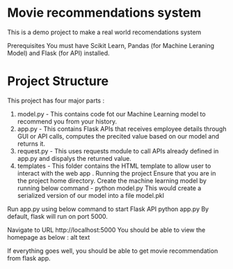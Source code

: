 # Movie recommendations system

This is a demo project to make a real world recomendations system

Prerequisites
You must have Scikit Learn, Pandas (for Machine Leraning Model) and Flask (for API) installed.

# Project Structure
This project has four major parts :

1. model.py - This contains code fot our Machine Learning model to recommend you from your history.
2. app.py - This contains Flask APIs that receives employee details through GUI or API calls, computes the precited value based on our model and returns it.
3. request.py - This uses requests module to call APIs already defined in app.py and dispalys the returned value.
4. templates - This folder contains the HTML template to allow user to  interact with the web app .
Running the project
Ensure that you are in the project home directory. Create the machine learning model by running below command -
python model.py
This would create a serialized version of our model into a file model.pkl

Run app.py using below command to start Flask API
python app.py
By default, flask will run on port 5000.

Navigate to URL http://localhost:5000
You should be able to view the homepage as below : alt text

If everything goes well, you should be able to get movie recommendation from flask app.
